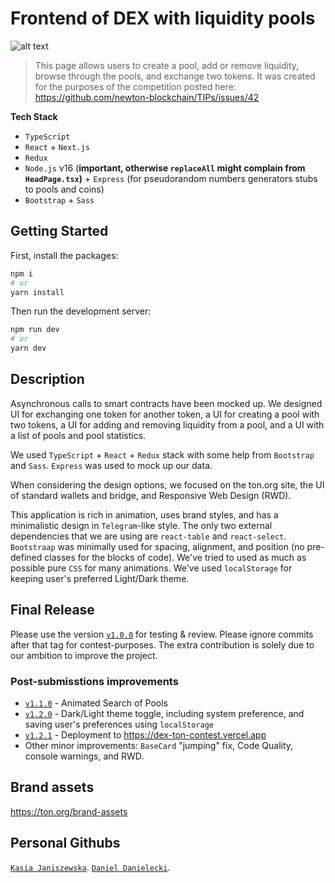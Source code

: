 # Frontend of DEX with liquidity pools

![alt text](https://raw.githubusercontent.com/danieldanielecki/DEX-TON-Contest/master/public/example_page.png?token=ANAOK6SP2UPASK6KENZAYN3BUZOT2)

> This page allows users to create a pool, add or remove liquidity, browse through the pools, and exchange two tokens. It was created for the purposes of the competition posted here: https://github.com/newton-blockchain/TIPs/issues/42

**Tech Stack**

- `TypeScript`
- `React` + `Next.js`
- `Redux`
- `Node.js` v16 (**important, otherwise `replaceAll` might complain from `HeadPage.tsx`)** + `Express` (for pseudorandom numbers generators stubs to pools and coins)
- `Bootstrap` + `Sass`

## Getting Started

First, install the packages:

```bash
npm i
# or
yarn install
```

Then run the development server:

```bash
npm run dev
# or
yarn dev
```

## Description

Asynchronous calls to smart contracts have been mocked up.
We designed UI for exchanging one token for another token, a UI for creating a pool with two tokens, a UI for adding and removing liquidity from a pool, and a UI with a list of pools and pool statistics.

We used `TypeScript` + `React` + `Redux` stack with some help from `Bootstrap` and `Sass`. `Express` was used to mock up our data.

When considering the design options, we focused on the ton.org site, the UI of standard wallets and bridge, and Responsive Web Design (RWD).

This application is rich in animation, uses brand styles, and has a minimalistic design in `Telegram`-like style. The only two external dependencies that we are using are `react-table` and `react-select`. `Bootstraap` was minimally used for spacing, alignment, and position (no pre-defined classes for the blocks of code). We've tried to used as much as possible pure `CSS` for many animations. We've used `localStorage` for keeping user's preferred Light/Dark theme.

## Final Release

Please use the version [`v1.0.0`](https://github.com/danieldanielecki/DEX-TON-Contest/releases/tag/v1.0.0) for testing & review. Please ignore commits after that tag for contest-purposes. The extra contribution is solely due to our ambition to improve the project.

### Post-submisstions improvements

- [`v1.1.0`](https://github.com/danieldanielecki/DEX-TON-Contest/releases/tag/v1.1.0) - Animated Search of Pools
- [`v1.2.0`](https://github.com/danieldanielecki/DEX-TON-Contest/releases/tag/v1.2.0) - Dark/Light theme toggle, including system preference, and saving user's preferences using `localStorage`
- [`v1.2.1`](https://github.com/danieldanielecki/DEX-TON-Contest/releases/tag/v1.2.1) - Deployment to https://dex-ton-contest.vercel.app
- Other minor improvements: `BaseCard` "jumping" fix, Code Quality, console warnings, and RWD.

## Brand assets

https://ton.org/brand-assets

## Personal Githubs

[`Kasia Janiszewska`](https://github.com/kappa3-3 "kappa3-3").
[`Daniel Danielecki`](https://github.com/danieldanielecki "danieldanielecki").
